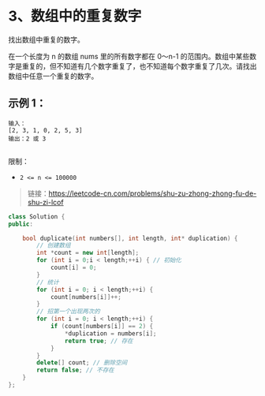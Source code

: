 # 3、数组中的重复数字
找出数组中重复的数字。


在一个长度为 n 的数组 nums 里的所有数字都在 0～n-1 的范围内。数组中某些数字是重复的，但不知道有几个数字重复了，也不知道每个数字重复了几次。请找出数组中任意一个重复的数字。

## 示例 1：
```
输入：
[2, 3, 1, 0, 2, 5, 3]
输出：2 或 3 
 
```
限制：

- `2 <= n <= 100000`

> 链接：https://leetcode-cn.com/problems/shu-zu-zhong-zhong-fu-de-shu-zi-lcof


```cpp
class Solution {
public:

    bool duplicate(int numbers[], int length, int* duplication) {
        // 创建数组
        int *count = new int[length];
        for (int i = 0;i < length;++i) { // 初始化
            count[i] = 0;
        }
        // 统计
        for (int i = 0; i < length;++i) {
            count[numbers[i]]++;
        }
        // 招第一个出现两次的
        for (int i = 0; i < length;++i) {
            if (count[numbers[i]] == 2) {
                *duplication = numbers[i];
                return true; // 存在
            }
        }
        delete[] count; // 删除空间
        return false; // 不存在
    }
};
```
